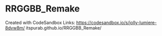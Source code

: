 # RRGGBB_Remake
Created with CodeSandbox
Links:
https://codesandbox.io/s/jolly-lumiere-8dvw8m/
itspurab.github.io/RRGGBB_Remake/
